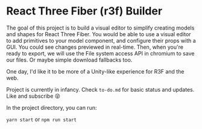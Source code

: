 # React Three Fiber (r3f) Builder

The goal of this project is to build a visual editor to simplify creating models and shapes for React Three Fiber. You would be able to use a visual editor to add primitives to your model component, and configure their props with a GUI. You could see changes previewed in real-time. Then, when you're ready to export, we will use the File system access API in chromium to save our files. Or maybe simple download fallbacks too.

One day, I'd like it to be more of a Unity-like experience for R3F and the web.

Project is currently in infancy. Check `to-do.md` for basic status and updates. Like and subscribe 😝

In the project directory, you can run:

`yarn start` or `npm run start`
